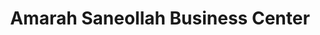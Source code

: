 ---
title: "Amarah Saneollah Business Center"
url: /zwedru/amarah-saneollah-business-center/
shop: Lebensmittel
---